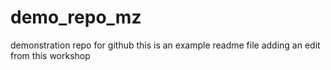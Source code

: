 # demo_repo_mz
demonstration repo for github
this is an example readme file
adding an edit from this workshop
